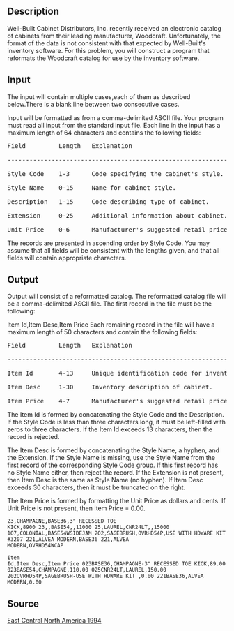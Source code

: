 <h2>Description</h2><p>Well-Built Cabinet Distributors, Inc. recently received an electronic catalog of cabinets from their leading manufacturer, Woodcraft. Unfortunately, the format of the data is not consistent with that expected by Well-Built's inventory software. For this problem, you will construct a program that reformats the Woodcraft catalog for use by the inventory software. </p><h2>Input</h2><p>The input will contain multiple cases,each of them as described below.There is a blank line between two consecutive cases.
</p>Input will be formatted as from a comma-delimited ASCII file. Your program must read all input from the standard input file. Each line in the input has a maximum length of 64 characters and contains the following fields: 
<pre>Field         Length   Explanation
<br>----------------------------------------------------------------------------
<br>Style Code    1-3      Code specifying the cabinet's style.
<br>Style Name    0-15     Name for cabinet style.
<br>Description   1-15     Code describing type of cabinet.
<br>Extension     0-25     Additional information about cabinet.
<br>Unit Price    0-6      Manufacturer's suggested retail price (dollars x 100).</pre><p>
</p>The records are presented in ascending order by Style Code. You may assume that all fields will be consistent with the lengths given, and that all fields will contain appropriate characters. <h2>Output</h2><p>Output will consist of a reformatted catalog. The reformatted catalog file will be a comma-delimited ASCII file. The first record in the file must be the following: 
</p>Item Id,Item Desc,Item Price
Each remaining record in the file will have a maximum length of 50 characters and contain the following fields: 
<pre>Field         Length   Explanation
<br>----------------------------------------------------------------------------
<br>Item Id       4-13     Unique identification code for inventory database.
<br>Item Desc     1-30     Inventory description of cabinet.
<br>Item Price    4-7      Manufacturer's suggested retail price.</pre><p>
</p>The Item Id is formed by concatenating the Style Code and the Description. If the Style Code is less than three characters long, it must be left-filled with zeros to three characters. If the Item Id exceeds 13 characters, then the record is rejected. 

The Item Desc is formed by concatenating the Style Name, a hyphen, and the Extension. If the Style Name is missing, use the Style Name from the first record of the corresponding Style Code group. If this first record has no Style Name either, then reject the record. If the Extension is not present, then Item Desc is the same as Style Name (no hyphen). If Item Desc exceeds 30 characters, then it must be truncated on the right. 

The Item Price is formed by formatting the Unit Price as dollars and cents. If Unit Price is not present, then Item Price = 0.00. <pre><code class="language-input1">23,CHAMPAGNE,BASE36,3&quot; RECESSED TOE KICK,8900 
23,,BASE54,,11000
25,LAUREL,CNR24LT,,15000 
107,COLONIAL,BASE54WSIDEJAM
202,SAGEBRUSH,OVRHD54P,USE WITH HDWARE KIT #3207 
221,ALVEA MODERN,BASE36
221,ALVEA MODERN,OVRHD54WCAP</code></pre><pre><code class="language-output1">Item Id,Item Desc,Item Price
023BASE36,CHAMPAGNE-3&quot; RECESSED TOE KICK,89.00 
023BASE54,CHAMPAGNE,110.00 
025CNR24LT,LAUREL,150.00
202OVRHD54P,SAGEBRUSH-USE WITH HDWARE KIT ,0.00 
221BASE36,ALVEA MODERN,0.00</code></pre><h2>Source</h2><a href="searchproblem?field=source&amp;key=East+Central+North+America+1994">East Central North America 1994</a>